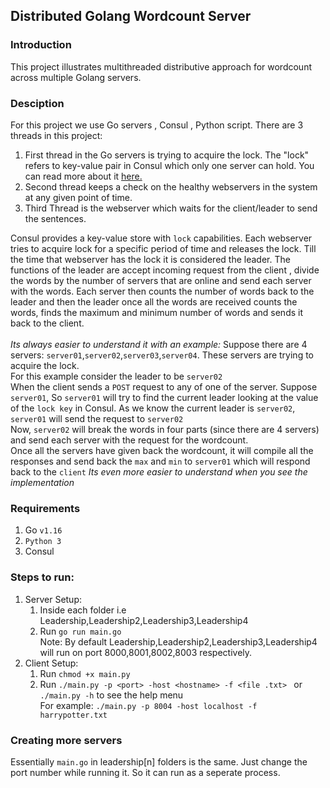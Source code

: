 ## Distributed Golang Wordcount Server
### Introduction
This project illustrates multithreaded distributive approach for wordcount across multiple Golang servers. 
### Desciption
For this project we use Go servers , Consul , Python script. There are 3 threads in this project:
1. First thread in the Go servers is trying to acquire the lock. The "lock" refers to key-value pair in Consul which only one server can hold. You can read more about it [here.](https://www.consul.io/commands/lock)
2. Second thread keeps a check on the healthy webservers in the system at any given point of time.
3. Third Thread is the webserver which waits for the client/leader to send the sentences. 

Consul provides a key-value store with ```lock``` capabilities. Each webserver tries to acquire lock for a specific period of time and releases the lock. Till the time that webserver has the lock it is considered the leader. The functions of the leader are accept incoming request from the client , divide the words by the number of servers that are online and send each server with the words. 
Each server then counts the number of words back to the leader and then the leader once all the words are received counts the words, finds the maximum and minimum number of words and sends it back to the client. 
<br>
<br>
*Its always easier to understand it with an example:*
Suppose there are 4 servers: ```server01```,```server02```,```server03```,```server04```. These servers are trying to acquire the lock. <br>
For this example consider the leader to be ```server02``` <br>
When the client sends a ```POST``` request to any of one of the server. Suppose ```server01```, So ```server01``` will try to find the current leader looking at the value of  the ```lock key```  in Consul. As we know the current leader is ```server02```, ```server01``` will send the request to ```server02``` <br>
Now, ```server02``` will break the words in four parts (since there are 4 servers) and send each server with the request for the wordcount. <br>
Once all the servers have given back the wordcount, it will compile all the responses and send back the ```max``` and ```min``` to ```server01``` which will respond back to the ```client```
*Its even more easier to understand when you see the implementation*





### Requirements
1. Go ```v1.16```
2. ```Python 3```
3. Consul
### Steps to run:
1. Server Setup:
    1. Inside each folder i.e Leadership,Leadership2,Leadership3,Leadership4
    2. Run ``` go run main.go ```<br>
Note: By default Leadership,Leadership2,Leadership3,Leadership4 will run on port 8000,8001,8002,8003 respectively. <br>
2. Client Setup:
    1. Run ```chmod +x main.py```
    2. Run ```./main.py -p <port> -host <hostname> -f <file .txt> ``` or ```./main.py -h``` to see the help menu <br>
    For example: ```./main.py -p 8004 -host localhost -f harrypotter.txt ```


### Creating more servers
Essentially ```main.go``` in leadership[n] folders is the same. Just change the port number while running it. So it can run as a seperate process.





